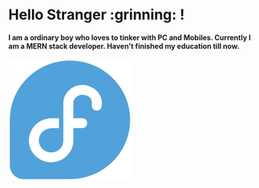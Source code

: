 <div >
	<h1>
		Hello Stranger :grinning: !
	</h1>
	<h4>
		I am a ordinary boy who loves to tinker with PC and Mobiles. Currently I am a MERN stack developer. Haven't finished my education till now.
	</h4>
	<img src="https://raw.githubusercontent.com/arijit192/arijit192/main/assets/Fedora.png" />
</div>
